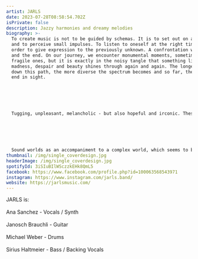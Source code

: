 ```yaml
---
artist: JARLS
date: 2023-07-28T08:58:54.702Z
isPrivate: false
description: Jazzy harmonies and dreamy melodies
biography: >-
  To create music is not to be guided by schemas. It is to set out on a journey
  and to perceive small impulses. To listen to oneself at the right time, in
  order to give expression to the previously unknown. A confrontation with life
  and the end. On our journey, we encounter monumental moments, sometimes
  fragile ones, but it is exactly in the noisy tangle that something like
  madness, despair and beauty shines through again and again. The longer we walk
  down this path, the more diverse the spectrum becomes and so far, there is no
  end in sight.






  Tugging, unpleasant, melancholic - but also hopeful and irconic. These are the associations, that can be found in the songs of the band Jarls from Winterthur. When we speak of Jarls, it is pointless to speak of one specific genre. They combine different musical styles into one and thereby create their own unique style, which is diverse and coherent in itself.






  Sound worlds as an accompaniment to a complex world, which seems to be full of contradictions and despite dystopian tendencies, always finds a deep and almost magical peace.
thumbnail: /img/single_coverdesign.jpg
headerImage: /img/single_coverdesign.jpg
spotifyId: 3iSIuBIlWSczzkEHk8QmL5
facebook: https://www.facebook.com/profile.php?id=100063568543971
instagram: https://www.instagram.com/jarls.band/
website: https://jarlsmusic.com/
---
```

JARLS is:\
\
Ana Sanchez - Vocals / Synth\
\
Janosch Brauchli - Guitar\
\
Michael Weber - Drums\
\
Sirius Haltmeier - Bass / Backing Vocals